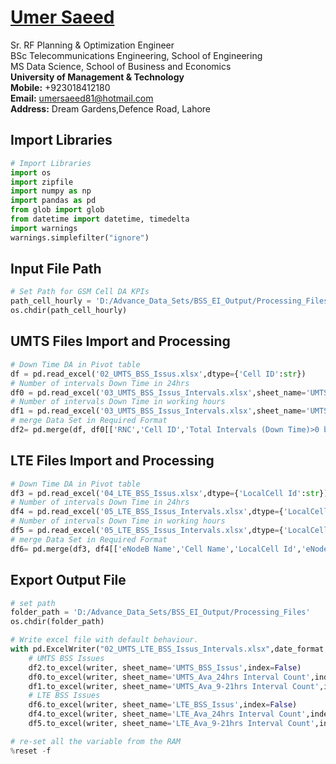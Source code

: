 #  [Umer Saeed](https://www.linkedin.com/in/engumersaeed/)
Sr. RF Planning & Optimization Engineer<br>
BSc Telecommunications Engineering, School of Engineering<br>
MS Data Science, School of Business and Economics<br>
**University of Management & Technology**<br>
**Mobile:**     +923018412180<br>
**Email:**  umersaeed81@hotmail.com<br>
**Address:** Dream Gardens,Defence Road, Lahore<br>

## Import Libraries


```python
# Import Libraries
import os
import zipfile
import numpy as np
import pandas as pd
from glob import glob
from datetime import datetime, timedelta
import warnings
warnings.simplefilter("ignore")
```

## Input File Path


```python
# Set Path for GSM Cell DA KPIs
path_cell_hourly = 'D:/Advance_Data_Sets/BSS_EI_Output/Processing_Files'
os.chdir(path_cell_hourly)
```

## UMTS Files Import and Processing


```python
# Down Time DA in Pivot table
df = pd.read_excel('02_UMTS_BSS_Issus.xlsx',dtype={'Cell ID':str})
# Number of intervals Down Time in 24hrs 
df0 = pd.read_excel('03_UMTS_BSS_Issus_Intervals.xlsx',sheet_name='UMTS_Ava_24hrs Interval Count',dtype={'Cell ID':str})
# Number of intervals Down Time in working hours 
df1 = pd.read_excel('03_UMTS_BSS_Issus_Intervals.xlsx',sheet_name='UMTS_Ava_9-21hrs Interval Count',dtype={'Cell ID':str})
# merge Data Set in Required Format
df2= pd.merge(df, df0[['RNC','Cell ID','Total Intervals (Down Time)>0 between 0:00-23:00']], on=['RNC','Cell ID'],how='left').merge(df1[['RNC','Cell ID','Total Intervals (Down Time)>0 between 9:00-21:00']], on=['RNC','Cell ID'],how='left')
```

## LTE Files Import and Processing


```python
# Down Time DA in Pivot table
df3 = pd.read_excel('04_LTE_BSS_Issus.xlsx',dtype={'LocalCell Id':str})
# Number of intervals Down Time in 24hrs 
df4 = pd.read_excel('05_LTE_BSS_Issus_Intervals.xlsx',dtype={'LocalCell Id':str},sheet_name='LTE_Ava_24hrs Interval Count')
# Number of intervals Down Time in working hours 
df5 = pd.read_excel('05_LTE_BSS_Issus_Intervals.xlsx',dtype={'LocalCell Id':str},sheet_name='LTE_Ava_9-21hrs Interval Count')
# merge Data Set in Required Format
df6= pd.merge(df3, df4[['eNodeB Name','Cell Name','LocalCell Id','eNodeB Function Name','Total Intervals (Down Time)>0 between 0:00-23:00']], on=['eNodeB Name','Cell Name','LocalCell Id','eNodeB Function Name'],how='left').merge(df5[['eNodeB Name','Cell Name','LocalCell Id','eNodeB Function Name','Total Intervals (Down Time)>0 between 9:00-21:00']], on=['eNodeB Name','Cell Name','LocalCell Id','eNodeB Function Name'],how='left')
```

## Export Output File


```python
# set path
folder_path = 'D:/Advance_Data_Sets/BSS_EI_Output/Processing_Files'
os.chdir(folder_path)

# Write excel file with default behaviour.
with pd.ExcelWriter("02_UMTS_LTE_BSS_Issus_Intervals.xlsx",date_format = 'dd-mm-yyyy',datetime_format='dd-mm-yyyy') as writer:
    # UMTS BSS Issues
    df2.to_excel(writer, sheet_name='UMTS_BSS_Issus',index=False)
    df0.to_excel(writer, sheet_name='UMTS_Ava_24hrs Interval Count',index=False)
    df1.to_excel(writer, sheet_name='UMTS_Ava_9-21hrs Interval Count',index=False)
    # LTE BSS Issues
    df6.to_excel(writer, sheet_name='LTE_BSS_Issus',index=False)
    df4.to_excel(writer, sheet_name='LTE_Ava_24hrs Interval Count',index=False)
    df5.to_excel(writer, sheet_name='LTE_Ava_9-21hrs Interval Count',index=False)
```


```python
# re-set all the variable from the RAM
%reset -f
```


